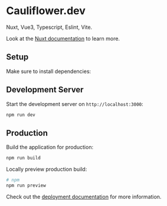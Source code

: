 # Cauliflower.dev

Nuxt, Vue3, Typescript, Eslint, Vite.

Look at the [Nuxt documentation](https://nuxt.com/docs/getting-started/introduction) to learn more.

## Setup

Make sure to install dependencies:


## Development Server

Start the development server on `http://localhost:3000`:

```bash
npm run dev
```

## Production

Build the application for production:

```bash
npm run build
```

Locally preview production build:

```bash
# npm
npm run preview
```

Check out the [deployment documentation](https://nuxt.com/docs/getting-started/deployment) for more information.
